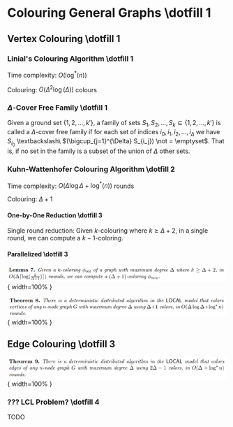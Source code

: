 # Colouring General Graphs \dotfill 1

## Vertex Colouring \dotfill 1

### Linial's Colouring Algorithm \dotfill 1
Time complexity: $O(\log^*(n))$

Colouring: $O(\Delta^2 \log(\Delta))$ colours

### $\Delta$-Cover Free Family \dotfill 1
Given a ground set $\{1,2,\dots,k'\}$, a family of sets $S_1,S_2,\dots,S_k \subseteq \{1,2,\dots,k'\}$ is called a $\Delta$-cover free family if for each set of indices $i_0,i_1,i_2,\dots,i_{\Delta}$ we have $S_{i_0}$ \textbackslash\  $(\bigcup_{j=1}^{\Delta} S_{i_j}) \not = \emptyset$. That is, if no set in the family is a subset of the union of $\Delta$ other sets.

### Kuhn-Wattenhofer Colouring Algorithm \dotfill 2
Time complexity: $O(\Delta\log\Delta+\log^*(n))$ rounds

Colouring: $\Delta +1$

#### One-by-One Reduction \dotfill 3
Single round reduction:
Given $k$-colouring where $k\geq\Delta+2$, in a single round, we can compute a $k-1$-coloring.

#### Parallelized \dotfill 3
![](images/algos/04-lemma7.png){ width=100% }

![](images/algos/04-theorem8.png){ width=100% }

## Edge Colouring \dotfill 3
![](images/algos/04-theorem9.png){ width=100% }

### ??? LCL Problem? \dotfill 4
TODO
